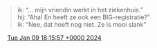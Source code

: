 > ik: “… mijn vriendin werkt in het ziekenhuis\.”  
> hij: “Aha\! En heeft ze ook een BIG\-registratie?”  
> ik: “Nee, dat hoeft nog niet\. Ze is mooi slank”

<img src="../../media/tweet.ico" width="12" /> [Tue Jan 09 18:15:57 +0000 2024](https://twitter.com/DromerDenker/status/1744785095611859205)